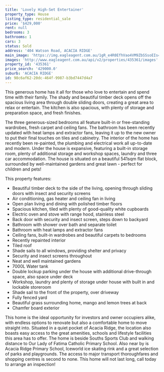 ```yaml
---
title: 'Lovely High-Set Entertainer'
property_type: House
listing_type: residential_sale
price: '$429,000'
rent: null
bedrooms: 3
bathrooms: 1
cars: 3
status: Sold
address: '404 Watson Road, ACACIA RIDGE'
main_image: 'https://img.eagleagent.com.au/1gR_e4R0EfhVao4VM9ZbSSsoEIs=/1280x854/smart/https://s3-us-west-2.amazonaws.com/eagleagent-orig/images/6823630/122791194-image-M.jpg'
images: 'http://www.eagleagent.com.au/api/v2/properties/435361/images'
property_id: '435361'
price_search: '429000.0'
suburb: 'ACACIA RIDGE'
id: 98c6af62-20dc-464f-9987-b3bd7447d4a7
---
```

This generous home has it all for those who love to entertain and spend time with their family. The shady and beautiful timber deck opens off the spacious living area through double sliding doors, creating a great area to relax or entertain. The kitchen is also spacious, with plenty of storage and preparation space, and fresh finishes.

The three generous-sized bedrooms all feature built-in or free-standing wardrobes, fresh carpet and ceiling fans. The bathroom has been recently updated with heat lamps and extractor fans, leaving it up to the new owner to put their final touches on tiles and cabinetry. The interior of the home has recently been re-painted, the plumbing and electrical work all up-to-date and modern. Under the house is expansive, featuring a built-in storage room, plenty of additional storage and workshop spaces, laundry and three car accommodation. The house is situated on a beautiful 541sqm flat block, surrounded by well-maintained gardens and great lawn - perfect for children and pets!

This property features:

*  Beautiful timber deck to the side of the living, opening through sliding doors with insect and security screens
*  Air conditioning, gas heater and ceiling fan in living
*  Open plan living and dining with polished timber floors
*  Spacious kitchen, tiled with plenty of good-quality white cupboards
*  Electric oven and stove with range hood, stainless steel
*  Back door with security and insect screen, steps down to backyard
*  Bathroom with shower over bath and separate toilet
*  Bathroom with heat lamps and extractor fans
*  Ceiling fans, built-in wardrobes and beautiful carpets to bedrooms
*  Recently repainted interior
*  Tiled roof
*  Shade sails to all windows, providing shelter and privacy
*  Security and insect screens throughout
*  Neat and well maintained gardens
*  7000L Water tank
*  Double lockup parking under the house with additional drive-through space, also space under deck
*  Workshop, laundry and plenty of storage under house with built in and lockable storeroom
*  Shade sail to the front of the property, over driveway
*  Fully fenced yard
*  Beautiful grass surrounding home, mango and lemon trees at back
*  Chamfer board exterior

This home is the ideal opportunity for investors and owner occupiers alike, with endless options to renovate but also a comfortable home to move straight into. Situated in a quiet pocket of Acacia Ridge, the location also boasts easy access to the great amenities, schools and lifestyle facilities this area has to offer. The home is beside Souths Sports Club and walking distance to Our Lady of Fatima Catholic Primary School. Also near by is Acacia Ridge Primary School, Iceworld ice skating rink and a great selection of parks and playgrounds. The access to major transport thoroughfares and shopping centres is second to none. This home will not last long, call today to arrange an inspection!